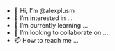 - 👋 Hi, I’m @alexplusm
- 👀 I’m interested in ...
- 🌱 I’m currently learning ...
- 💞️ I’m looking to collaborate on ...
- 📫 How to reach me ...

<!---
alexplusm/alexplusm is a ✨ special ✨ repository because its `README.md` (this file) appears on your GitHub profile.
You can click the Preview link to take a look at your changes.
--->
